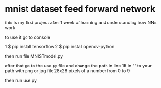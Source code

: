 # mnist dataset feed forward network

this is my first project after 1 week of learning and understanding how NNs work

to use it go to console

1 $ pip install tensorflow
2 $ pip install opencv-python

then run file MNISTmodel.py

after that go to the use.py file and change the path in line 15 in ' ' to your path with png or jpg file 
28x28 pixels of a number from 0 to 9

then run use.py

